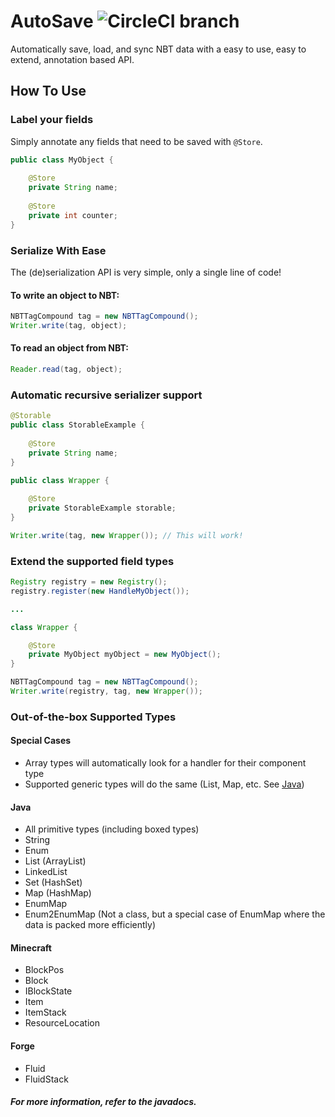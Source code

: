 AutoSave ![CircleCI branch](https://img.shields.io/circleci/project/github/RedSparr0w/node-csgo-parser/master.svg?style=flat-square)
===========

Automatically save, load, and sync NBT data with a easy to use, easy to extend, annotation based API.

## How To Use

### Label your fields

Simply annotate any fields that need to be saved with `@Store`.

```java
public class MyObject {
    
    @Store
    private String name;
    
    @Store
    private int counter;
}
```

### Serialize With Ease

The (de)serialization API is very simple, only a single line of code!

#### To write an object to NBT:

```java
NBTTagCompound tag = new NBTTagCompound();
Writer.write(tag, object);
```

#### To read an object from NBT:

```java
Reader.read(tag, object);
```

### Automatic recursive serializer support

```java
@Storable
public class StorableExample {
    
    @Store
    private String name;
}

public class Wrapper {
    
    @Store
    private StorableExample storable;
}

Writer.write(tag, new Wrapper()); // This will work!
```

### Extend the supported field types

```java
Registry registry = new Registry();
registry.register(new HandleMyObject());

...

class Wrapper {

    @Store
    private MyObject myObject = new MyObject();
}

NBTTagCompound tag = new NBTTagCompound();
Writer.write(registry, tag, new Wrapper());
```

### Out-of-the-box Supported Types

#### Special Cases

- Array types will automatically look for a handler for their component type
- Supported generic types will do the same (List, Map, etc. See [Java](#java))

#### Java

- All primitive types (including boxed types)
- String
- Enum
- List (ArrayList)
- LinkedList
- Set (HashSet)
- Map (HashMap)
- EnumMap
- Enum2EnumMap (Not a class, but a special case of EnumMap where the data is packed more efficiently)

#### Minecraft

- BlockPos
- Block
- IBlockState
- Item
- ItemStack
- ResourceLocation

#### Forge

- Fluid
- FluidStack

<h5>For more information, refer to the javadocs.</h5>
